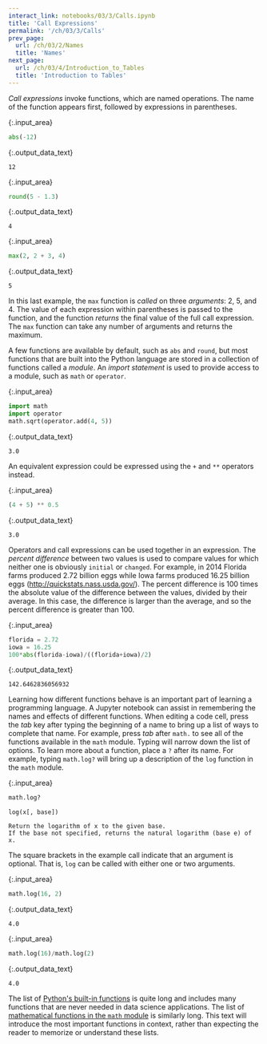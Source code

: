 ```yaml
---
interact_link: notebooks/03/3/Calls.ipynb
title: 'Call Expressions'
permalink: '/ch/03/3/Calls'
prev_page:
  url: /ch/03/2/Names
  title: 'Names'
next_page:
  url: /ch/03/4/Introduction_to_Tables
  title: 'Introduction to Tables'
---
```


*Call expressions* invoke functions, which are named operations. The name of the function appears first, followed by expressions in parentheses. 



{:.input_area}
```python
abs(-12)
```





{:.output_data_text}
```
12
```





{:.input_area}
```python
round(5 - 1.3)
```





{:.output_data_text}
```
4
```





{:.input_area}
```python
max(2, 2 + 3, 4)
```





{:.output_data_text}
```
5
```



In this last example, the `max` function is *called* on three *arguments*: 2, 5, and 4. The value of each expression within parentheses is passed to the function, and the function *returns* the final value of the full call expression. The `max` function can take any number of arguments and returns the maximum.

A few functions are available by default, such as `abs` and `round`, but most functions that are built into the Python language are stored in a collection of functions called a *module*. An *import statement* is used to provide access to a module, such as `math` or `operator`.



{:.input_area}
```python
import math
import operator
math.sqrt(operator.add(4, 5))
```





{:.output_data_text}
```
3.0
```



An equivalent expression could be expressed using the `+` and `**` operators instead.



{:.input_area}
```python
(4 + 5) ** 0.5
```





{:.output_data_text}
```
3.0
```



Operators and call expressions can be used together in an expression. The *percent difference* between two values is used to compare values for which neither one is obviously `initial` or `changed`. For example, in 2014 Florida farms produced 2.72 billion eggs while Iowa farms produced 16.25 billion eggs (http://quickstats.nass.usda.gov/). The percent difference is 100 times the absolute value of the difference between the values, divided by their average. In this case, the difference is larger than the average, and so the percent difference is greater than 100.



{:.input_area}
```python
florida = 2.72
iowa = 16.25
100*abs(florida-iowa)/((florida+iowa)/2)
```





{:.output_data_text}
```
142.6462836056932
```



Learning how different functions behave is an important part of learning a programming language. A Jupyter notebook can assist in remembering the names and effects of different functions. When editing a code cell, press the *tab* key after typing the beginning of a name to bring up a list of ways to complete that name. For example, press *tab* after `math.` to see all of the functions available in the `math` module. Typing will narrow down the list of options. To learn more about a function, place a `?` after its name. For example, typing `math.log?` will bring up a description of the `log` function in the `math` module.



{:.input_area}
```python
math.log?
```


    log(x[, base])

    Return the logarithm of x to the given base.
    If the base not specified, returns the natural logarithm (base e) of x.

The square brackets in the example call indicate that an argument is optional. That is, `log` can be called with either one or two arguments.



{:.input_area}
```python
math.log(16, 2)
```





{:.output_data_text}
```
4.0
```





{:.input_area}
```python
math.log(16)/math.log(2)
```





{:.output_data_text}
```
4.0
```



The list of [Python's built-in functions](https://docs.python.org/3/library/functions.html) is quite long and includes many functions that are never needed in data science applications. The list of [mathematical functions in the `math` module](https://docs.python.org/3/library/math.html) is similarly long. This text will introduce the most important functions in context, rather than expecting the reader to memorize or understand these lists.
